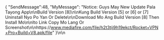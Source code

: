 { "SendMessage":48, "MyMessage": "Notice: Guys May New Update Pala Tayong App\n\nBuild Version [8]\n\nKung Build Version [5] or [6] or [7] Uninstall Nyo Po Yan Or Delete\n\nDownload Mo Ang Build Version [8] Then Install Mo\n\nIto Link Copy Mo Lang Or Screenshot\n\nhttps://www.mediafire.com/file/h2t3tij9h19ekct/Rocket+VPN+Pro+Build+V8.apk/file" }\n\n
